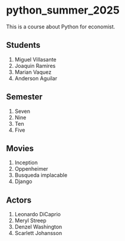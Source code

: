 # python_summer_2025
This is a course about Python for economist.
## Students 
1. Miguel Villasante
2. Joaquin Ramires
3. Marian Vaquez
4. Anderson Aguilar

## Semester 
1. Seven
2. Nine
3. Ten
4. Five
   
## Movies 
1. Inception
2. Oppenheimer
3. Busqueda implacable
4. Django 

## Actors
1. Leonardo DiCaprio
2. Meryl Streep
3. Denzel Washington
4. Scarlett Johansson
